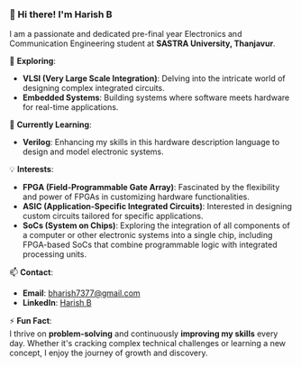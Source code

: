 ### 👋 Hi there! I'm Harish B

I am a passionate and dedicated pre-final year Electronics and Communication Engineering student at **SASTRA University, Thanjavur**.

🔭 **Exploring**:  
- **VLSI (Very Large Scale Integration)**: Delving into the intricate world of designing complex integrated circuits.  
- **Embedded Systems**: Building systems where software meets hardware for real-time applications.

🌱 **Currently Learning**:  
- **Verilog**: Enhancing my skills in this hardware description language to design and model electronic systems.

💡 **Interests**:  
- **FPGA (Field-Programmable Gate Array)**: Fascinated by the flexibility and power of FPGAs in customizing hardware functionalities.  
- **ASIC (Application-Specific Integrated Circuits)**: Interested in designing custom circuits tailored for specific applications.  
- **SoCs (System on Chips)**: Exploring the integration of all components of a computer or other electronic systems into a single chip, including FPGA-based SoCs that combine programmable logic with integrated processing units.

📫 **Contact**:  
- **Email**: [bharish7377@gmail.com](mailto:bharish7377@gmail.com)  
- **LinkedIn**: [Harish B](https://www.linkedin.com/in/harish-b-591552258)

⚡ **Fun Fact**:  
I thrive on **problem-solving** and continuously **improving my skills** every day. Whether it's cracking complex technical challenges or learning a new concept, I enjoy the journey of growth and discovery.
